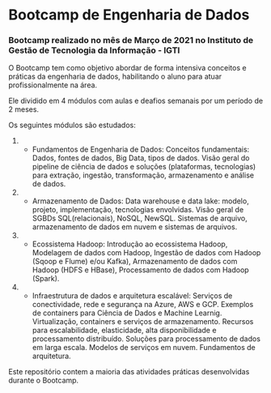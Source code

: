 # Bootcamp de Engenharia de Dados

### Bootcamp realizado no mês de Março de 2021 no Instituto de Gestão de Tecnologia da Informação - IGTI

O Bootcamp tem como objetivo abordar de forma intensiva conceitos e práticas da engenharia de dados, habilitando o aluno para atuar profissionalmente na área.

Ele dividido em 4 módulos com aulas e deafios semanais por um período de 2 meses.

Os seguintes módulos são estudados:

1. - Fundamentos de Engenharia de Dados: Conceitos fundamentais: Dados, fontes de dados, Big Data, tipos de dados. Visão geral do pipeline de ciência de dados e soluções (plataformas, tecnologias) para extração, ingestão, transformação, armazenamento e análise de dados.

2. - Armazenamento de Dados: Data warehouse e data lake: modelo, projeto, implementação, tecnologias envolvidas. Visão geral de SGBDs SQL(relacionais), NoSQL, NewSQL. Sistemas de arquivo, armazenamento de dados em nuvem e sistemas de arquivos.

3. - Ecossistema Hadoop: Introdução ao ecossistema Hadoop, Modelagem de dados com Hadoop, Ingestão de dados com Hadoop (Sqoop e Flume) e/ou Kafka), Armazenamento de dados com Hadoop (HDFS e HBase), Processamento de dados com Hadoop (Spark).

4. - Infraestrutura de dados e arquitetura escalável: Serviços de conectividade, rede e segurança na Azure, AWS e GCP. Exemplos de containers para Ciência de Dados e Machine Learnig. Virtualização, containers e serviços de armazenamento. Recursos para escalabilidade, elasticidade, alta disponibilidade e processamento distribuído. Soluções para processamento de dados em larga escala. Modelos de serviços em nuvem. 
Fundamentos de arquitetura.

Este repositório contem a maioria das atividades práticas desenvolvidas durante o Bootcamp.



